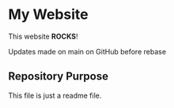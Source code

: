 # My Website

This website __ROCKS__!

Updates made on main on GitHub before rebase

## Repository Purpose

This file is just a readme file.
